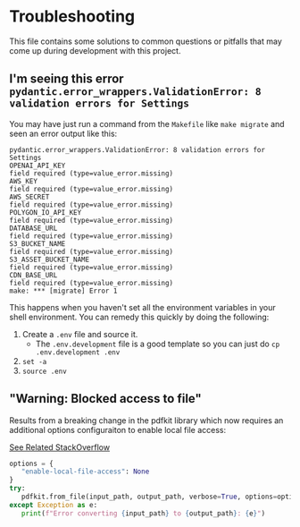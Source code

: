 # Troubleshooting
This file contains some solutions to common questions or pitfalls that may come up during development with this project.

## I'm seeing this error `pydantic.error_wrappers.ValidationError: 8 validation errors for Settings`
You may have just run a command from the `Makefile` like `make migrate` and seen an error output like this:

```
pydantic.error_wrappers.ValidationError: 8 validation errors for Settings
OPENAI_API_KEY
field required (type=value_error.missing)
AWS_KEY
field required (type=value_error.missing)
AWS_SECRET
field required (type=value_error.missing)
POLYGON_IO_API_KEY
field required (type=value_error.missing)
DATABASE_URL
field required (type=value_error.missing)
S3_BUCKET_NAME
field required (type=value_error.missing)
S3_ASSET_BUCKET_NAME
field required (type=value_error.missing)
CDN_BASE_URL
field required (type=value_error.missing)
make: *** [migrate] Error 1
```

This happens when you haven't set all the environment variables in your shell environment.
You can remedy this quickly by doing the following:
1. Create a `.env` file and source it.
   - The `.env.development` file is a good template so you can just do `cp .env.development .env`
1. `set -a`
1. `source .env`



## "Warning: Blocked access to file"

Results from a breaking change in the pdfkit library which now requires an additional
options configuraiton to enable local file access:

[See Related StackOverflow](https://stackoverflow.com/questions/62814607/pdfkit-warning-blocked-access-to-file)

```python
options = {
   "enable-local-file-access": None
}
try:
   pdfkit.from_file(input_path, output_path, verbose=True, options=options)
except Exception as e:
   print(f"Error converting {input_path} to {output_path}: {e}")
```
